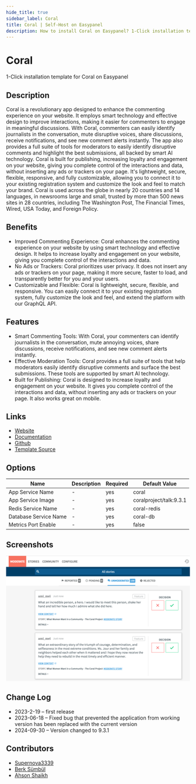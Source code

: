```yaml
---
hide_title: true
sidebar_label: Coral
title: Coral | Self-Host on Easypanel
description: How to install Coral on Easypanel? 1-Click installation template for Coral on Easypanel
---
```


<!-- generated -->

# Coral

1-Click installation template for Coral on Easypanel

## Description

Coral is a revolutionary app designed to enhance the commenting experience on your website. It employs smart technology and effective design to improve interactions, making it easier for commenters to engage in meaningful discussions. With Coral, commenters can easily identify journalists in the conversation, mute disruptive voices, share discussions, receive notifications, and see new comment alerts instantly. The app also provides a full suite of tools for moderators to easily identify disruptive comments and highlight the best submissions, all backed by smart AI technology. Coral is built for publishing, increasing loyalty and engagement on your website, giving you complete control of the interactions and data, without inserting any ads or trackers on your page. It&#39;s lightweight, secure, flexible, responsive, and fully customizable, allowing you to connect it to your existing registration system and customize the look and feel to match your brand. Coral is used across the globe in nearly 20 countries and 14 languages, in newsrooms large and small, trusted by more than 500 news sites in 28 countries, including The Washington Post, The Financial Times, Wired, USA Today, and Foreign Policy.

## Benefits

- Improved Commenting Experience: Coral enhances the commenting experience on your website by using smart technology and effective design. It helps to increase loyalty and engagement on your website, giving you complete control of the interactions and data.
- No Ads or Trackers: Coral prioritizes user privacy. It does not insert any ads or trackers on your page, making it more secure, faster to load, and transparently better for you and your users.
- Customizable and Flexible: Coral is lightweight, secure, flexible, and responsive. You can easily connect it to your existing registration system, fully customize the look and feel, and extend the platform with our GraphQL API.

## Features

- Smart Commenting Tools: With Coral, your commenters can identify journalists in the conversation, mute annoying voices, share discussions, receive notifications, and see new comment alerts instantly.
- Effective Moderation Tools: Coral provides a full suite of tools that help moderators easily identify disruptive comments and surface the best submissions. These tools are supported by smart AI technology.
- Built for Publishing: Coral is designed to increase loyalty and engagement on your website. It gives you complete control of the interactions and data, without inserting any ads or trackers on your page. It also works great on mobile.

## Links

- [Website](https://coralproject.net/)
- [Documentation](https://docs.coralproject.net/)
- [Github](https://github.com/coralproject/talk)
- [Template Source](https://github.com/easypanel-io/templates/tree/main/templates/coralproject)

## Options

Name | Description | Required | Default Value
-|-|-|-
App Service Name | - | yes | coral
App Service Image | - | yes | coralproject/talk:9.3.1
Redis Service Name | - | yes | coral-redis
Database Service Name | - | yes | coral-db
Metrics Port Enable | - | yes | false

## Screenshots

![Coral Screenshot](./assets/screenshot.png)

## Change Log

- 2023-2-19 – first release
- 2023-06-18 – Fixed bug that prevented the application from working version has been replaced with the current version
- 2024-09-30 – Version changed to 9.3.1

## Contributors

- [Supernova3339](https://github.com/Supernova3339)
- [Berk Sümbül](https://berksmbl.com)
- [Ahson Shaikh](https://github.com/MuhammadAhsanDonuts)
